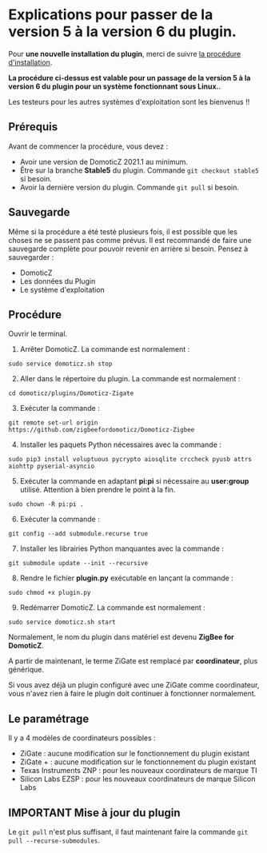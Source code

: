 # Explications pour passer de la version 5 à la version 6 du plugin.


Pour __une nouvelle installation du plugin__, merci de suivre [la procédure d'installation](Plugin_Installation.md).


__La procédure ci-dessus est valable pour un passage de la version 5 à la version 6 du plugin pour un système fonctionnant sous Linux.__.

Les testeurs pour les autres systèmes d'exploitation sont les bienvenus !!


## Prérequis

Avant de commencer la procédure, vous devez :

* Avoir une version de DomoticZ 2021.1 au minimum.
* Être sur la branche __Stable5__ du plugin. Commande `git checkout stable5` si besoin.
* Avoir la dernière version du plugin. Commande `git pull` si besoin.


## Sauvegarde

Même si la procédure a été testé plusieurs fois, il est possible que les choses ne se passent pas comme prévus.
Il est recommandé de faire une sauvegarde complète pour pouvoir revenir en arrière si besoin.
Pensez à sauvegarder :

* DomoticZ
* Les données du Plugin
* Le système d'exploitation


## Procédure

 Ouvrir le terminal.

1. Arrêter DomoticZ. La commande est normalement :
```
sudo service domoticz.sh stop
```

2. Aller dans le répertoire du plugin. La commande est normalement :
```
cd domoticz/plugins/Domoticz-Zigate
```

3. Exécuter la commande :
```
git remote set-url origin https://github.com/zigbeefordomoticz/Domoticz-Zigbee
```

4. Installer les paquets Python nécessaires avec la commande :
```
sudo pip3 install voluptuous pycrypto aiosqlite crccheck pyusb attrs aiohttp pyserial-asyncio
```

5. Exécuter la commande en adaptant __pi:pi__ si nécessaire au __user:group__ utilisé. Attention à bien prendre le point à la fin.
```
sudo chown -R pi:pi .
```

6. Exécuter la commande :
```
git config --add submodule.recurse true
```

7. Installer les librairies Python manquantes avec la commande :
```
git submodule update --init --recursive
```

8. Rendre le fichier __plugin.py__ exécutable en lançant la commande :
```
sudo chmod +x plugin.py
```

9. Redémarrer DomoticZ. La commande est normalement :
```
sudo service domoticz.sh start
```


Normalement, le nom du plugin dans matériel est devenu __ZigBee for DomoticZ__.

A partir de maintenant, le terme ZiGate est remplacé par __coordinateur__, plus générique.

Si vous avez déjà un plugin configuré avec une ZiGate comme coordinateur, vous n'avez rien à faire le plugin doit continuer à fonctionner normalement.

## Le paramétrage

Il y a 4 modèles de coordinateurs possibles :

* ZiGate : aucune modification sur le fonctionnement du plugin existant
* ZiGate + : aucune modification sur le fonctionnement du plugin existant
* Texas Instruments ZNP : pour les nouveaux coordinateurs de marque TI
* Silicon Labs EZSP  : pour les nouveaux coordinateurs de marque Silicon Labs


## IMPORTANT Mise à jour du plugin

Le `git pull` n'est plus suffisant, il faut maintenant faire la commande `git pull --recurse-submodules`.
